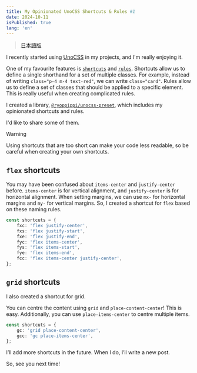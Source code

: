 ```yaml
---
title: My Opinionated UnoCSS Shortcuts & Rules #1
date: 2024-10-11
isPublished: true
lang: 'en'
---
```


> [日本語版](https://zenn.dev/ryoppippi/articles/a7eebed6675d9a)

I recently started using [UnoCSS](https://unocss.dev/) in my projects, and I'm really enjoying it.

One of my favourite features is [`shortcuts`](https://unocss.dev/config/shortcuts) and [`rules`](https://unocss.dev/config/rules).
Shortcuts allow us to define a single shorthand for a set of multiple classes. For example, instead of writing `class="p-4 m-4 text-red"`, we can write `class="card"`.
Rules allow us to define a set of classes that should be applied to a specific element. This is really useful when creating complicated rules.

I created a library, [`@ryoppippi/unocss-preset`](https://github.com/ryoppippi/unocss-preset), which includes my opinionated shortcuts and rules.

I'd like to share some of them.

> [!Warning]
> Using shortcuts that are too short can make your code less readable, so be careful when creating your own shortcuts.

## `flex` shortcuts

<!-- spellchecker:off -->

You may have been confused about `items-center` and `justify-center` before. `items-center` is for vertical alignment, and `justify-center` is for horizontal alignment. When setting margins, we can use `mx-` for horizontal margins and `my-` for vertical margins. So, I created a shortcut for `flex` based on these naming rules.

<!-- spellchecker:on -->

<!-- spellchecker:off -->

```ts
const shortcuts = {
	fxc: 'flex justify-center',
	fxs: 'flex justify-start',
	fxe: 'flex justify-end',
	fyc: 'flex items-center',
	fys: 'flex items-start',
	fye: 'flex items-end',
	fcc: 'flex items-center justify-center',
};
```

<!-- spellchecker:on -->

## `grid` shortcuts

I also created a shortcut for grid.

<!-- spellchecker:off -->

You can centre the content using `grid` and `place-content-center`! This is easy. Additionally, you can use `place-items-center` to centre multiple items.

```ts
const shortcuts = {
	gc: 'grid place-content-center',
	gcc: 'gc place-items-center',
};
```

<!-- spellchecker:on -->

I’ll add more shortcuts in the future. When I do, I’ll write a new post.

So, see you next time!
